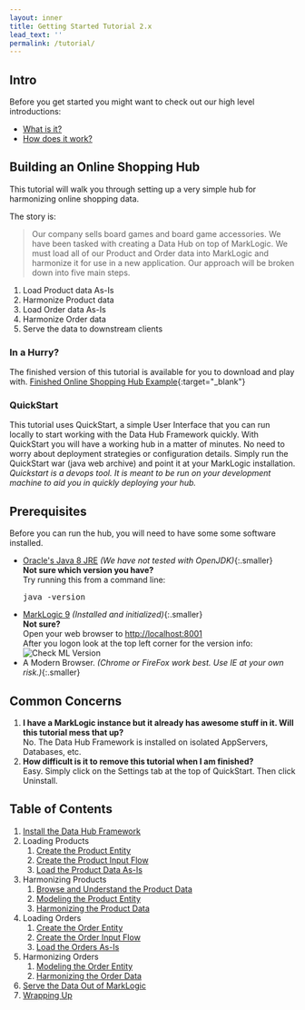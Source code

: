 ```yaml
---
layout: inner
title: Getting Started Tutorial 2.x
lead_text: ''
permalink: /tutorial/
---
```


## Intro
Before you get started you might want to check out our high level introductions:

- [What is it?](../understanding/concepts.md)
- [How does it work?](../understanding/how.md)

## Building an Online Shopping Hub
This tutorial will walk you through setting up a very simple hub for harmonizing online shopping data.

The story is:

> Our company sells board games and board game accessories. We have been tasked with creating a Data Hub on top of MarkLogic. We must load all of our Product and Order data into MarkLogic and harmonize it for use in a new application. Our approach will be broken down into five main steps.

1. Load Product data As-Is
1. Harmonize Product data
1. Load Order data As-Is
1. Harmonize Order data
1. Serve the data to downstream clients

### In a Hurry?
The finished version of this tutorial is available for you to download and play with. [Finished Online Shopping Hub Example](https://github.com/marklogic-community/marklogic-data-hub/tree/develop/examples/online-store){:target="_blank"}

### QuickStart
This tutorial uses QuickStart, a simple User Interface that you can run locally to start working with the Data Hub Framework quickly. With QuickStart you will have a working hub in a matter of minutes. No need to worry about deployment strategies or configuration details. Simply run the QuickStart war (java web archive) and point it at your MarkLogic installation. _Quickstart is a devops tool. It is meant to be run on your development machine to aid you in quickly deploying your hub._

## Prerequisites

Before you can run the hub, you will need to have some some software installed.

- [Oracle's Java 8 JRE](http://www.oracle.com/technetwork/java/javase/downloads/index.html) _(We have not tested with OpenJDK)_{:.smaller}  
  **Not sure which version you have?**  
  Try running this from a command line:
  <pre class="cmdline">
  java -version
  </pre>
- [MarkLogic 9](https://developer.marklogic.com/products) _(Installed and initialized)_{:.smaller}  
  **Not sure?**  
  Open your web browser to [http://localhost:8001](http://localhost:8001)  
  After you logon look at the top left corner for the version info:  
  ![Check ML Version]({{site.baseurl}}/images/2x/ml-version-check.png)
- A Modern Browser. _(Chrome or FireFox work best. Use IE at your own risk.)_{:.smaller}

## Common Concerns
1. **I have a MarkLogic instance but it already has awesome stuff in it. Will this tutorial mess that up?**  
  No. The Data Hub Framework is installed on isolated AppServers, Databases, etc.
1. **How difficult is it to remove this tutorial when I am finished?**  
  Easy. Simply click on the Settings tab at the top of QuickStart. Then click Uninstall.


## Table of Contents
1. [Install the Data Hub Framework](install.md)
1. Loading Products
   1. [Create the Product Entity](./create-product-entity.md)
   1. [Create the Product Input Flow](./create-product-input-flow.md)
   1. [Load the Product Data As-Is](./load-products-as-is.md)
1. Harmonizing Products
   1. [Browse and Understand the Product Data](./browse-understand-product-data.md)
   1. [Modeling the Product Entity](./modeling-product-entity.md)
   1. [Harmonizing the Product Data](./harmonizing-product-data.md)
1. Loading Orders
   1. [Create the Order Entity](./create-order-entity.md)
   1. [Create the Order Input Flow](./create-order-input-flow.md)
   1. [Load the Orders As-Is](./load-orders-as-is.md)
1. Harmonizing Orders
   1. [Modeling the Order Entity](./modeling-order-entity.md)
   1. [Harmonizing the Order Data](./harmonizing-order-data.md)
1. [Serve the Data Out of MarkLogic](./serve-data.md)
1. [Wrapping Up](./wrapping-up.md)
